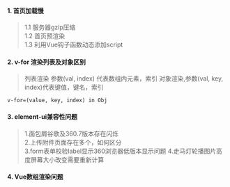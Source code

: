 #### 1. 首页加载慢

> 1.1 服务器gzip压缩     
 1.2 首页预渲染     
 1.3 利用Vue钩子函数动态添加script      

#### 2. v-for 渲染列表及对象区别
> 列表渲染 参数(val, index) 代表数组内元素，索引
> 对象渲染,参数(val, key, index)代表键值，键名，索引 

    v-for=(value, key, index) in Obj
    
#### 3. element-ui兼容性问题

>1.面包屑谷歌及360.7版本存在闪烁  
2.上传附件页面存在多个，如何区分   
3.form表单校验label显示360浏览器低版本显示问题
4.走马灯轮播图片高度屏幕大小改变需要重新计算

#### 4. Vue数组渲染问题
